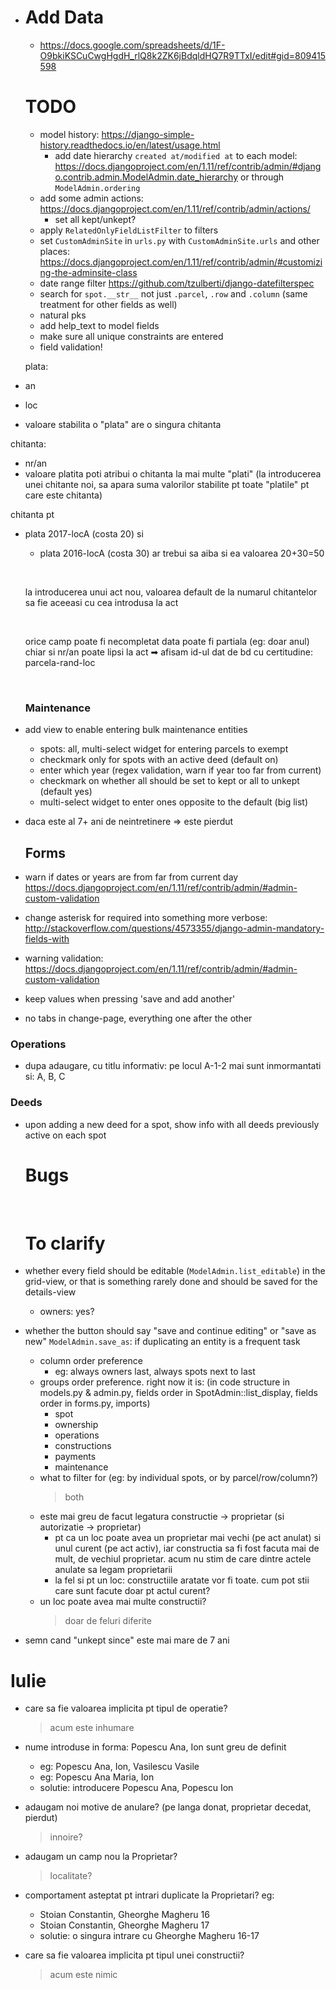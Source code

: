 - # Add Data

  - https://docs.google.com/spreadsheets/d/1F-O9bkiKSCuCwgHgdH_rlQ8k2ZK6jBdqldHQ7R9TTxI/edit#gid=809415598

  # TODO

  - model history: https://django-simple-history.readthedocs.io/en/latest/usage.html
     - add date hierarchy `created at/modified at` to each model: https://docs.djangoproject.com/en/1.11/ref/contrib/admin/#django.contrib.admin.ModelAdmin.date_hierarchy or through `ModelAdmin.ordering`
  - add some admin actions: https://docs.djangoproject.com/en/1.11/ref/contrib/admin/actions/
     - set all kept/unkept?
  - apply `RelatedOnlyFieldListFilter` to filters
  - set `CustomAdminSite` in `urls.py` with `CustomAdminSite.urls` and other places: https://docs.djangoproject.com/en/1.11/ref/contrib/admin/#customizing-the-adminsite-class
  - date range filter https://github.com/tzulberti/django-datefilterspec
  - search for `spot.__str__` not just `.parcel`, `.row` and `.column` (same treatment for other fields as well)
  - natural pks
  - add help_text to model fields
  - make sure all unique constraints are entered
  - field validation!


  plata:

-   an
  - loc
  - valoare stabilita
    o "plata" are o singura chitanta

  chitanta:
  - nr/an
  - valoare platita
    poti atribui o chitanta la mai multe "plati"
    (la introducerea unei chitante noi, sa apara suma valorilor stabilite pt toate "platile" pt care este chitanta)


  chitanta pt 
- plata 2017-locA (costa 20) si 
  - plata 2016-locA (costa 30)
    ar trebui sa aiba si ea valoarea 20+30=50


  ​

  la introducerea unui act nou,
  valoarea default de la numarul chitantelor sa fie aceeasi cu cea introdusa la act

  ​

  orice camp poate fi necompletat
  data poate fi partiala (eg: doar anul)
  chiar si nr/an poate lipsi la act ➡ afisam id-ul dat de bd
  cu certitudine: parcela-rand-loc

  ​

  ### Maintenance
- add view to enable entering bulk maintenance entities
    - spots: all, multi-select widget for entering parcels to exempt
    - checkmark only for spots with an active deed (default on)
    - enter which year (regex validation, warn if year too far from current)
    - checkmark on whether all should be set to kept or all to unkept (default yes)
    - multi-select widget to enter ones opposite to the default (big list)
- daca este al 7+ ani de neintretinere => este pierdut



  ## Forms
-   warn if dates or years are from far from current day https://docs.djangoproject.com/en/1.11/ref/contrib/admin/#admin-custom-validation
  - change asterisk for required into something more verbose: http://stackoverflow.com/questions/4573355/django-admin-mandatory-fields-with
  - warning validation: https://docs.djangoproject.com/en/1.11/ref/contrib/admin/#admin-custom-validation
  - keep values when pressing 'save and add another'
  - no tabs in change-page, everything one after the other

  ### Operations
  - dupa adaugare, cu titlu informativ: pe locul A-1-2 mai sunt inmormantati si: A, B, C


  ### Deeds
- upon adding a new deed for a spot, show info with all deeds previously active on each spot


  # Bugs

  ​

  # To clarify

-    whether every field should be editable (`ModelAdmin.list_editable`) in the grid-view, or that is something rarely done and should be saved for the details-view
     - owners: yes?
- whether the button should say "save and continue editing" or "save as new" `ModelAdmin.save_as`: if duplicating an entity is a frequent task
  - column order preference
      - eg: always owners last, always spots next to last
  - groups order preference. right now it is: (in code structure in models.py & admin.py, fields order in SpotAdmin::list_display, fields order in forms.py, imports)
      - spot
      - ownership
      - operations
      - constructions
      - payments
      - maintenance
  - what to filter for (eg: by individual spots, or by parcel/row/column?)
     > both
  - este mai greu de facut legatura constructie -> proprietar (si autorizatie -> proprietar)
     - pt ca un loc poate avea un proprietar mai vechi (pe act anulat) si unul curent (pe act activ), iar constructia sa fi fost facuta mai de mult, de vechiul proprietar. acum nu stim de care dintre actele anulate sa legam proprietarii
     - la fel si pt un loc: constructiile aratate vor fi toate. cum pot stii care sunt facute doar pt actul curent?
  - un loc poate avea mai multe constructii?
      > doar de feluri diferite


- semn cand "unkept since" este mai mare de 7 ani







# Iulie

- care sa fie valoarea implicita pt tipul de operatie?

  > acum este inhumare

- nume introduse in forma: Popescu Ana, Ion sunt greu de definit

  - eg: Popescu Ana, Ion, Vasilescu Vasile
  - eg: Popescu Ana Maria, Ion
  - solutie: introducere Popescu Ana, Popescu Ion

- adaugam noi motive de anulare? (pe langa donat, proprietar decedat, pierdut)

  > innoire?

- adaugam un camp nou la Proprietar?

  > localitate?

- comportament asteptat pt intrari duplicate la Proprietari? eg: 

  - Stoian Constantin, Gheorghe Magheru 16
  - Stoian Constantin, Gheorghe Magheru 17
  - solutie: o singura intrare cu Gheorghe Magheru 16-17

- care sa fie valoarea implicita pt tipul unei constructii?

  > acum este nimic